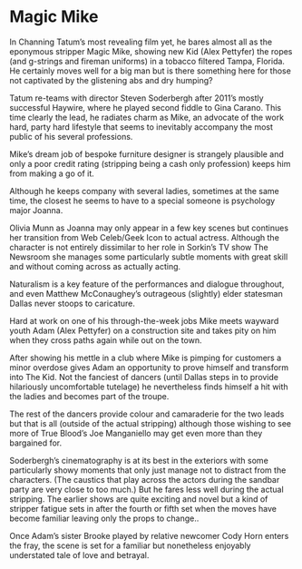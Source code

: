 # Magic Mike

In Channing Tatum’s most revealing film yet, he bares almost all as the eponymous stripper Magic Mike, showing new Kid (Alex Pettyfer) the ropes (and g-strings and fireman uniforms) in a tobacco filtered Tampa, Florida. He certainly moves well for a big man but is there something here for those not captivated by the glistening abs and dry humping?

Tatum re-teams with director Steven Soderbergh after 2011’s mostly successful Haywire, where he played second fiddle to Gina Carano. This time clearly the lead, he radiates charm as Mike, an advocate of the work hard, party hard lifestyle that seems to inevitably accompany the most public of his several professions.

Mike’s dream job of bespoke furniture designer is strangely plausible and only a poor credit rating (stripping being a cash only profession) keeps him from making a go of it. 

Although he keeps company with several ladies, sometimes at the same time, the closest he seems to have to a special someone is psychology major Joanna.

Olivia Munn as Joanna may only appear in a few key scenes but continues her transition from Web Celeb/Geek Icon to actual actress. Although the character is not entirely dissimilar to her role in Sorkin’s TV show The Newsroom she manages some particularly subtle moments with great skill and without coming across as actually acting.

Naturalism is a key feature of the performances and dialogue throughout, and even Matthew McConaughey’s outrageous (slightly) elder statesman Dallas never stoops to caricature.

Hard at work on one of his through-the-week jobs Mike meets wayward youth Adam (Alex Pettyfer) on a construction site and takes pity on him when they cross paths again while out on the town.

After showing his mettle in a club where Mike is pimping for customers a minor overdose gives Adam an opportunity to prove himself and transform into The Kid. Not the fanciest of dancers (until Dallas steps in to provide hilariously uncomfortable tutelage) he nevertheless finds himself a hit with the ladies and becomes part of the troupe.

The rest of the dancers provide colour and camaraderie for the two leads but that is all (outside of the actual stripping) although those wishing to see more of True Blood’s Joe Manganiello may get even more than they bargained for.

Soderbergh’s cinematography is at its best in the exteriors with some particularly showy moments that only just manage not to distract from the characters. (The caustics that play across the actors during the sandbar party are very close to too much.) But he fares less well during the actual stripping. The earlier shows are quite exciting and novel but a kind of stripper fatigue sets in after the fourth or fifth set when the moves have become familiar leaving only the props to change..

Once Adam’s sister Brooke played by relative newcomer Cody Horn enters the fray, the scene is set for a familiar but nonetheless enjoyably understated tale of love and betrayal.
